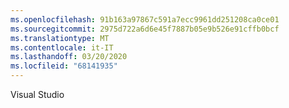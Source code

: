 ```yaml
---
ms.openlocfilehash: 91b163a97867c591a7ecc9961dd251208ca0ce01
ms.sourcegitcommit: 2975d722a6d6e45f7887b05e9b526e91cffb0bcf
ms.translationtype: MT
ms.contentlocale: it-IT
ms.lasthandoff: 03/20/2020
ms.locfileid: "68141935"
---
```

Visual Studio